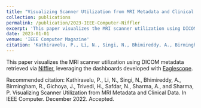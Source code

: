 ```yaml
---
title: "Visualizing Scanner Utilization from MRI Metadata and Clinical Data"
collection: publications
permalink: /publication/2023-IEEE-Computer-Niffler
excerpt: 'This paper visualizes the MRI scanner utilization using DICOM metadata retrieved via [Niffler](https://github.com/Emory-HITI/Niffler/), leveraging the dashboards developed with [Eaglescope](https://github.com/sharmalab/eaglescope).'
date: 2023-01-01
venue: 'IEEE Computer Magazine'
citation: 'Kathiravelu, P., Li, N., Singi, N., Bhimireddy, A., Birmingham, R., Gichoya, J., Trivedi, H., Safdar, N., Sharma, A., and Sharma, P. Visualizing Scanner Utilization from MRI Metadata and Clinical Data. In IEEE Computer. December 2022. Accepted.'
---
```

This paper visualizes the MRI scanner utilization using DICOM metadata retrieved via [Niffler](https://github.com/Emory-HITI/Niffler/), leveraging the dashboards developed with [Eaglescope](https://github.com/sharmalab/eaglescope).

Recommended citation: Kathiravelu, P., Li, N., Singi, N., Bhimireddy, A., Birmingham, R., Gichoya, J., Trivedi, H., Safdar, N., Sharma, A., and Sharma, P. Visualizing Scanner Utilization from MRI Metadata and Clinical Data. In IEEE Computer. December 2022. Accepted.